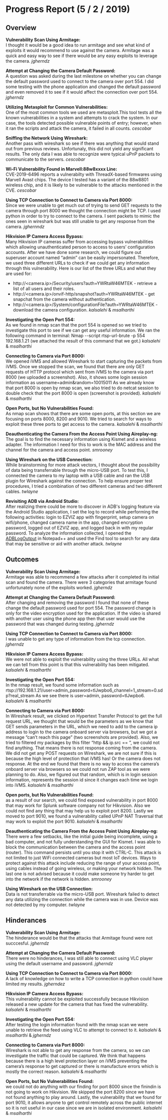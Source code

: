 # Progress Report (5 / 2 / 2019)
## Overview
**Vulnerability Scan Using Armitage:**  
I thought it would be a good idea to run armitage and see what kind of exploits it would recommend to use against the camera. Armitage was a quick and easy way to see if there would be any easy exploits to leverage the camera. _jgherndz_

**Attempt at Changing the Camera Default Password:**  
A question was asked during the last milestone on whether you can change the default password used to connect to the camera over port 554. I did some testing with the phone application and changed the default password and even removed it to see if it would affect the connection over port 554. _jgherndz_

**Utilizing Metasploit for Common Vulnerabilities:**  
One of the most common tools we used are metasploit.This tool tests all the known vulnerabilities in a system and attempts to crack the system. In our case, the tools detected possible vulnerable points of entry; however, when it ran the scripts and attack the camera, it failed in all counts. _cescobar_

**Sniffing the Network Using Wireshark:**  
Another pass with wireshark so see if there was anything that would stand out from previous reviews. Unfortunaly, this did not yield any significant results. The only data I was able to recognize were typical uPnP packets to communicate to the servers. _cescobar_

**Wi-Fi Vulnerability Found in Marvell:88w8xxxx Line:**  
CVE-2019-6496 reports a vulnerabilty with ThreadX-based firmwares using Marvell Avast chips. The device I tested has a variant of the 88w8801 wireless chip, and it is likely to be vulnerable to the attacks mentioned in the CVE. _cescobar_

**Using TCP Connection to Connect to Camera via Port 8000:**  
Since we were unable to get much out of trying to send GET requests to the camera through port 8000 we thought the connection might be TCP. I used python in order to try to connect to the camera. I sent packets to mimic the ones seen in wireshark but was still unable to get any response from the camera. _jghernndz_

**Hikvision IP Camera Access Bypass:**  
Many Hikvision IP cameras suffer from accessing bypass vulnerabilities which allowing unauthenticated person to access to users’ configuration accounts. After we have done some research, we could figure out superuser account named “admin” can be easily impersonated. Therefore, we used three different URLs to check if we could get any information through this vulnerability. Here is our list of the three URLs and what they are used for:
*  http://<camera.ip>/Security/users?auth=YWRtaW46MTEK - retrieve a list of all users and their roles.
*  http://<camera.ip>/onvif-http/snapshot?auth=YWRtaW46MTEK - get snapchat from the camera without authentication.
*  http://<camera.ip>/System/configurationFile?auth=YWRtaW46MTEK - download the camera configuration. _kalsalehi_ & _msalharthi_

**Investigating the Open Port 554:**  
As we found in nmap scan that the port 554 is opened so we tried to investigate this port to see if we can get any useful information. We ran the following command in terminal: Nmap --script rtsp-url-brute -p 554 192.168.1.21 (we attached the result of this command that we got.) _kalsalehi_ & _msalharthi_

**Connecting to Camera via Port 8000:**  
We opened iVMS and allowed Wireshark to start capturing the packets from iVMS. Once we stopped the scan, we found that there are only GET requests of HTTP protocol which sent from iVMS to the camera via port 8000 (we uploaded a screenshot). Also, it shows some login session information as username=admin&random=10015011
As we already know that port 8000 is open by nmap scan, we also tried to do netcat session to double check that the port 8000 is open (screenshot is provided). _kalsalehi_ & _msalharthi_

**Open Ports, but No Vulnerabilities Found:**  
As nmap scan shows that there are some open ports, at this section we are focusing on ports 8000, 8200 and 9010. We tried to search for ways to exploit these three ports to get access to the camera. _kalsalehi_ & _msalharthi_

**Deauthenticating the Camera From the Access Point Using Aireplay-ng:**
The goal is to find the necessary information using Kismet and a wireless adapter. The information I need for this to work is the MAC address and the channel for the camera and access point. _smrooney_  

**Using Wireshark on the USB Connection:**  
While brainstorming for more attack vectors, I thought about the possibility of data being transferrable through the micro-USB port. To test this, I connected the camera to my laptop with a USB cable and ran the USB plugin for Wireshark against the connection. To help ensure proper test procedures, I tried a combination of two different cameras and two different cables. _twlayne_  
  
**Revisiting ADB via Android Studio:**  
After realizing there could be more to discover in ADB's logging feature via the Android Studio application, I set the log to record while performing the following activities: login to EZVIZ app with fingerprint, setup camera on wifi/phone, changed camera name in the app, changed encryption password, logged out of EZVIZ app, and logged back in with my regular password. To analyze the information collected, I opened the [ADBLogOutput](ADB/ADBLogOutput.txt) in Notepad++ and used the Find tool to search for any data that may be sensitive or aid with another attack. _twlayne_


## Outcomes
**Vulnerability Scan Using Armitage:**  
Armitage was able to recommend a few attacks after it completed its initial scan and found the camera. There were 3 categories that armitage found unfortunately none of the exploits worked. _jgherndz_

**Attempt at Changing the Camera Default Password:**  
After changing and removing the password I found that none of these change the default password used for port 554. The password change is only for the video encryption used for the application. If the video is shared with another user using the phone app then that user would use the password that was changed during testing. _jgherndz_

**Using TCP Connection to Connect to Camera via Port 8000:**  
I was unable to get any type of information from the tcp connection. _jgherndz_
  
**Hikvision IP Camera Access Bypass:**  
We were not able to exploit the vulnerability using the three URLs. All what we can tell from this point is that this vulnerability has been mitigated. _kalsalehi_ & _msalharthi_

**Investigating the Open Port 554:**  
In the nmap result, we found some information such as rtsp://192.168.1.21/user=admin_password=tlJwpbo6_channel=1_stream=0.sdp?real_stream As we see there is user=admin, password=tlJwpbo6. _kalsalehi_ & _msalharthi_

**Connecting to Camera via Port 8000:**  
In Wireshark result, we clicked on Hypertext Transfer Protocol to get the full request URL, we thought that would be the parameters as we know that GET sends parameters in the URL, which we need to add to the camera ip address to login to the camera onboard server via browsers, but we got a message “can’t reach this page” (two screenshots are provided). Also, we tried to filtered my packages by this filter “http && ip.src == <the camera ip address>”, we could not find anything. That means there is not response coming from the camera. We did not get any POST requests on Wireshark, we are not sure if this is because the high level of protection that iVMS has! Or the camera does not response. At the end we found that there is no way to access the camera’s onboard server via browsers so we could not run ZAP tool as we were planning to do. Also, we figured out that random, which is in login session information,  represents the session id since it changes each time we login into iVMS. _kalsalehi_ & _msalharthi_
  
**Open ports, but No Vulnerabilities Found:**  
as a result of our search, we could find exposed vulnerability in port 8000 that may work for Splunk software company not for Hikvision. Also we could not find any thing that may help us to exploit port 8200. Lastly we moved to port 9010, we found a vulnerability called UPnP NAT Traversal that may work to exploit the port 9010. _kalsalehi_ & _msalharthi_ 

**Deauthenticating the Camera From the Access Point Using Aireplay-ng:**  
There were a few setbacks, like the initial guide being incomplete, using a bad computer, and not fully understanding the GUI for Kismet. I was able to block the communication between the camera and the access point (router). This command persists until you stop it with CTRL-C. This attack is not limited to just WiFi connected cameras but most IoT devices. Ways to protect against this attack include reducing the range of your access point, using cables instead of going wireless, or making your network hidden.  The last one is not advised because it could make someone try harder to get into the network if the network is hidden. _smrooney_    

**Using Wireshark on the USB Connection:**  
Data is not transferrable via the micro-USB port. Wireshark failed to detect any data utilizing the connection while the camera was in use. Device was not detected by my computer. _twlayne_

## Hinderances
**Vulnerability Scan Using Armitage:**  
The hinderance would be that the attacks that Armitage found were not succcesful. _jgherndz_
  
**Attempt at Changing the Camera Default Password:**  
There were no hinderances, I was still able to connect using VLC player using the default username and password. _jgherndz_

**Using TCP Connection to Connect to Camera via Port 8000:**  
A lack of knowledge on how to write a TCP connection in python could have limited my results. _jgherndez_

**Hikvision IP Camera Access Bypass:**  
This vulnerability cannot be exploited successfully because Hikvision released a new update for the camera that has fixed the vulnerability.   _kalsalehi_ & _msalharthi_

**Investigating the Open Port 554:**  
After testing the login information found with the nmap scan we were unable to retrieve the feed using VLC to attempt to connect to it.  _kalsalehi_ & _msalharthi_ & _jgherndz_

**Connecting to Camera via Port 8000:**  
Wireshark is not able to get any response from the camera, so we can investigate the traffic that could be captured. We think that happens because there is a high level protection layer on iVMS preventing the camera’s response to get captured or there is manufacture errors which is mostly the correct reason. _kalsalehi_ & _msalharthi_

**Open Ports, but No Vulnerabilities Found:**  
we could not do anything with our finding for port 8000 since the finindin is not going to work on Hikvision. We skipped the port 8200 since we have not found anything to play around. Lastly, the vulnerability that we found for port 9010, it allows anyone to get control remotely across the public internet so it is not useful in our case since we are in isolated environment. _kalsalehi_ & _msalharthi_ 
